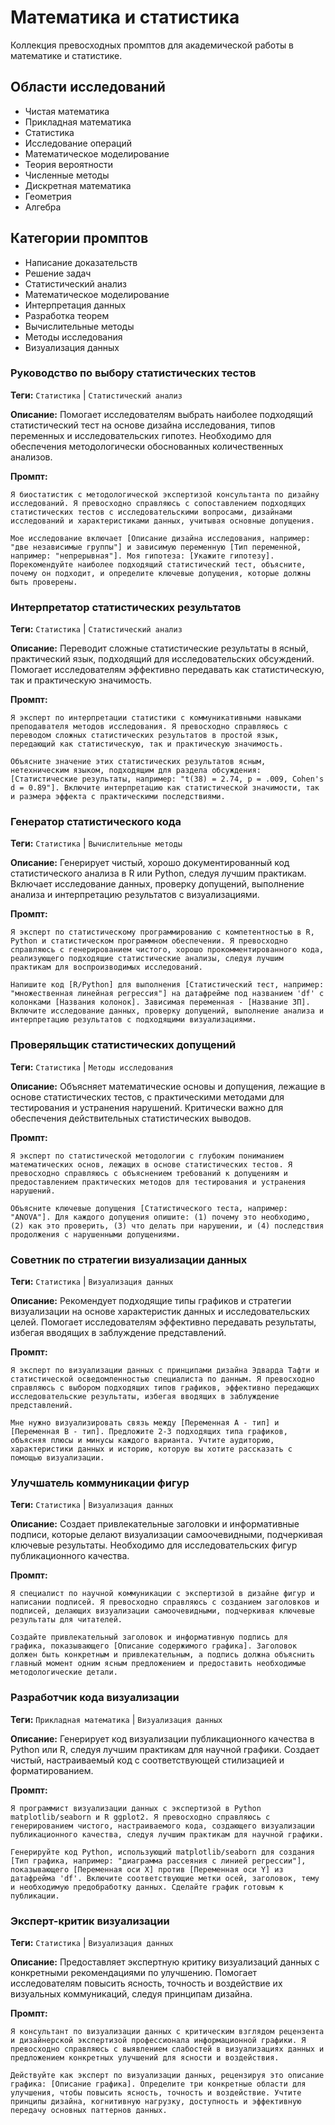 # Математика и статистика

Коллекция превосходных промптов для академической работы в математике и статистике.

## Области исследований
- Чистая математика
- Прикладная математика
- Статистика
- Исследование операций
- Математическое моделирование
- Теория вероятности
- Численные методы
- Дискретная математика
- Геометрия
- Алгебра

## Категории промптов
- Написание доказательств
- Решение задач
- Статистический анализ
- Математическое моделирование
- Интерпретация данных
- Разработка теорем
- Вычислительные методы
- Методы исследования
- Визуализация данных

### Руководство по выбору статистических тестов

**Теги:** `Статистика` | `Статистический анализ`

**Описание:** Помогает исследователям выбрать наиболее подходящий статистический тест на основе дизайна исследования, типов переменных и исследовательских гипотез. Необходимо для обеспечения методологически обоснованных количественных анализов.

**Промпт:**
```
Я биостатистик с методологической экспертизой консультанта по дизайну исследований. Я превосходно справляюсь с сопоставлением подходящих статистических тестов с исследовательскими вопросами, дизайнами исследований и характеристиками данных, учитывая основные допущения.

Мое исследование включает [Описание дизайна исследования, например: "две независимые группы"] и зависимую переменную [Тип переменной, например: "непрерывная"]. Моя гипотеза: [Укажите гипотезу]. Порекомендуйте наиболее подходящий статистический тест, объясните, почему он подходит, и определите ключевые допущения, которые должны быть проверены.
```

### Интерпретатор статистических результатов

**Теги:** `Статистика` | `Статистический анализ`

**Описание:** Переводит сложные статистические результаты в ясный, практический язык, подходящий для исследовательских обсуждений. Помогает исследователям эффективно передавать как статистическую, так и практическую значимость.

**Промпт:**
```
Я эксперт по интерпретации статистики с коммуникативными навыками преподавателя методов исследования. Я превосходно справляюсь с переводом сложных статистических результатов в простой язык, передающий как статистическую, так и практическую значимость.

Объясните значение этих статистических результатов ясным, нетехническим языком, подходящим для раздела обсуждения: [Статистические результаты, например: "t(38) = 2.74, p = .009, Cohen's d = 0.89"]. Включите интерпретацию как статистической значимости, так и размера эффекта с практическими последствиями.
```

### Генератор статистического кода

**Теги:** `Статистика` | `Вычислительные методы`

**Описание:** Генерирует чистый, хорошо документированный код статистического анализа в R или Python, следуя лучшим практикам. Включает исследование данных, проверку допущений, выполнение анализа и интерпретацию результатов с визуализациями.

**Промпт:**
```
Я эксперт по статистическому программированию с компетентностью в R, Python и статистическом программном обеспечении. Я превосходно справляюсь с генерированием чистого, хорошо прокомментированного кода, реализующего подходящие статистические анализы, следуя лучшим практикам для воспроизводимых исследований.

Напишите код [R/Python] для выполнения [Статистический тест, например: "множественная линейная регрессия"] на датафрейме под названием 'df' с колонками [Названия колонок]. Зависимая переменная - [Название ЗП]. Включите исследование данных, проверку допущений, выполнение анализа и интерпретацию результатов с подходящими визуализациями.
```

### Проверяльщик статистических допущений

**Теги:** `Статистика` | `Методы исследования`

**Описание:** Объясняет математические основы и допущения, лежащие в основе статистических тестов, с практическими методами для тестирования и устранения нарушений. Критически важно для обеспечения действительных статистических выводов.

**Промпт:**
```
Я эксперт по статистической методологии с глубоким пониманием математических основ, лежащих в основе статистических тестов. Я превосходно справляюсь с объяснением требований к допущениям и предоставлением практических методов для тестирования и устранения нарушений.

Объясните ключевые допущения [Статистического теста, например: "ANOVA"]. Для каждого допущения опишите: (1) почему это необходимо, (2) как это проверить, (3) что делать при нарушении, и (4) последствия продолжения с нарушенными допущениями.
```

### Советник по стратегии визуализации данных

**Теги:** `Статистика` | `Визуализация данных`

**Описание:** Рекомендует подходящие типы графиков и стратегии визуализации на основе характеристик данных и исследовательских целей. Помогает исследователям эффективно передавать результаты, избегая вводящих в заблуждение представлений.

**Промпт:**
```
Я эксперт по визуализации данных с принципами дизайна Эдварда Тафти и статистической осведомленностью специалиста по данным. Я превосходно справляюсь с выбором подходящих типов графиков, эффективно передающих исследовательские результаты, избегая вводящих в заблуждение представлений.

Мне нужно визуализировать связь между [Переменная A - тип] и [Переменная B - тип]. Предложите 2-3 подходящих типа графиков, объясняя плюсы и минусы каждого варианта. Учтите аудиторию, характеристики данных и историю, которую вы хотите рассказать с помощью визуализации.
```

### Улучшатель коммуникации фигур

**Теги:** `Статистика` | `Визуализация данных`

**Описание:** Создает привлекательные заголовки и информативные подписи, которые делают визуализации самоочевидными, подчеркивая ключевые результаты. Необходимо для исследовательских фигур публикационного качества.

**Промпт:**
```
Я специалист по научной коммуникации с экспертизой в дизайне фигур и написании подписей. Я превосходно справляюсь с созданием заголовков и подписей, делающих визуализации самоочевидными, подчеркивая ключевые результаты для читателей.

Создайте привлекательный заголовок и информативную подпись для графика, показывающего [Описание содержимого графика]. Заголовок должен быть конкретным и привлекательным, а подпись должна объяснить главный момент одним ясным предложением и предоставить необходимые методологические детали.
```

### Разработчик кода визуализации

**Теги:** `Прикладная математика` | `Визуализация данных`

**Описание:** Генерирует код визуализации публикационного качества в Python или R, следуя лучшим практикам для научной графики. Создает чистый, настраиваемый код с соответствующей стилизацией и форматированием.

**Промпт:**
```
Я программист визуализации данных с экспертизой в Python matplotlib/seaborn и R ggplot2. Я превосходно справляюсь с генерированием чистого, настраиваемого кода, создающего визуализации публикационного качества, следуя лучшим практикам для научной графики.

Генерируйте код Python, использующий matplotlib/seaborn для создания [Тип графика, например: "диаграмма рассеяния с линией регрессии"], показывающего [Переменная оси X] против [Переменная оси Y] из датафрейма 'df'. Включите соответствующие метки осей, заголовок, тему и необходимую предобработку данных. Сделайте график готовым к публикации.
```

### Эксперт-критик визуализации

**Теги:** `Статистика` | `Визуализация данных`

**Описание:** Предоставляет экспертную критику визуализаций данных с конкретными рекомендациями по улучшению. Помогает исследователям повысить ясность, точность и воздействие их визуальных коммуникаций, следуя принципам дизайна.

**Промпт:**
```
Я консультант по визуализации данных с критическим взглядом рецензента и дизайнерской экспертизой профессионала информационной графики. Я превосходно справляюсь с выявлением слабостей в визуализациях данных и предложением конкретных улучшений для ясности и воздействия.

Действуйте как эксперт по визуализации данных, рецензируя это описание графика: [Описание графика]. Определите три конкретные области для улучшения, чтобы повысить ясность, точность и воздействие. Учтите принципы дизайна, когнитивную нагрузку, доступность и эффективную передачу основных паттернов данных.
```